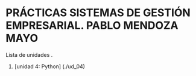 # PRÁCTICAS SISTEMAS DE GESTIÓN EMPRESARIAL. PABLO MENDOZA MAYO

Lista de unidades .

1. [unidad 4: Python] (./ud_04)

